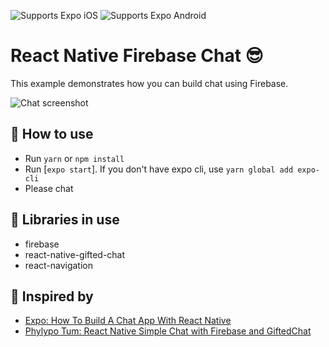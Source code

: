 <p>
  <!-- iOS -->
  <img alt="Supports Expo iOS" longdesc="Supports Expo iOS" src="https://img.shields.io/badge/iOS-4630EB.svg?style=flat-square&logo=APPLE&labelColor=999999&logoColor=fff" />
  <!-- Android -->
  <img alt="Supports Expo Android" longdesc="Supports Expo Android" src="https://img.shields.io/badge/Android-4630EB.svg?style=flat-square&logo=ANDROID&labelColor=A4C639&logoColor=fff" />
</p>

# React Native Firebase Chat 😎

This example demonstrates how you can build chat using Firebase.

![Chat screenshot](https://github.com/avegrv/react-native-firebase-chat/raw/master/chat.png)

## 🚀 How to use

- Run `yarn` or `npm install`
- Run [`expo start`]. If you don't have expo cli, use `yarn global add expo-cli`
- Please chat

## 🔌 Libraries in use

- firebase
- react-native-gifted-chat
- react-navigation

## 📝 Inspired by
- [Expo: How To Build A Chat App With React Native](https://blog.expo.io/how-to-build-a-chat-app-with-react-native-3ef8604ebb3c) 
- [Phylypo Tum: React Native Simple Chat with Firebase and GiftedChat](https://medium.com/@phylypo/react-native-simple-chat-with-firebase-and-giftedchat-f7dbdff2883a)
